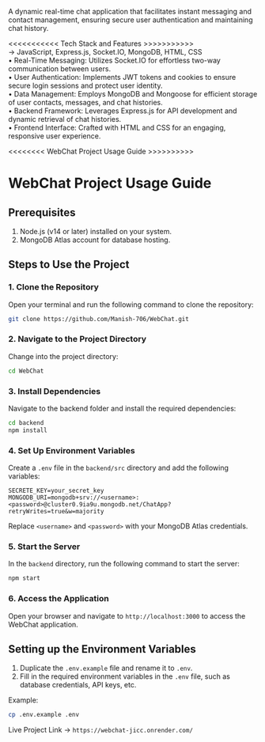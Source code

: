 A dynamic real-time chat application that facilitates instant messaging and contact management, ensuring secure user 
authentication and maintaining chat history. 

  <<<<<<<<<<< Tech Stack and Features >>>>>>>>>>><br>
  -> JavaScript, Express.js, Socket.IO, MongoDB, HTML, CSS<br> 
• Real-Time Messaging: Utilizes Socket.IO for effortless two-way communication between users.<br> 
• User Authentication: Implements JWT tokens and cookies to ensure secure login sessions and protect user identity.<br> 
• Data Management: Employs MongoDB and Mongoose for efficient storage of user contacts, messages, and chat 
histories.<br> 
• Backend Framework: Leverages Express.js for API development and dynamic retrieval of chat histories.<br> 
• Frontend Interface: Crafted with HTML and CSS for an engaging, responsive user experience.<br> 


<<<<<<<< WebChat Project Usage Guide >>>>>>>>>><br>


# WebChat Project Usage Guide

## Prerequisites
1. Node.js (v14 or later) installed on your system.
2. MongoDB Atlas account for database hosting.

## Steps to Use the Project

### 1. Clone the Repository
   Open your terminal and run the following command to clone the repository:
   ```bash
   git clone https://github.com/Manish-706/WebChat.git
   ```

### 2. Navigate to the Project Directory
   Change into the project directory:
   ```bash
   cd WebChat
   ```

### 3. Install Dependencies
   Navigate to the backend folder and install the required dependencies:
   ```bash
   cd backend
   npm install
   ```

### 4. Set Up Environment Variables
   Create a `.env` file in the `backend/src` directory and add the following variables:
   ```plaintext
   SECRETE_KEY=your_secret_key
   MONGODB_URI=mongodb+srv://<username>:<password>@cluster0.9ia9u.mongodb.net/ChatApp?retryWrites=true&w=majority
   ```
   Replace `<username>` and `<password>` with your MongoDB Atlas credentials.

### 5. Start the Server
   In the `backend` directory, run the following command to start the server:
   ```bash
   npm start
   ```

### 6. Access the Application
   Open your browser and navigate to `http://localhost:3000` to access the WebChat application.






## Setting up the Environment Variables

1. Duplicate the `.env.example` file and rename it to `.env`.
2. Fill in the required environment variables in the `.env` file, such as database credentials, API keys, etc.

Example:

```bash
cp .env.example .env
```

Live Project Link ->  ```https://webchat-jicc.onrender.com/```
